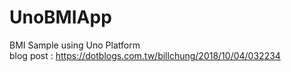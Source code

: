 # UnoBMIApp
BMI Sample using Uno Platform
<br>
blog post : https://dotblogs.com.tw/billchung/2018/10/04/032234
